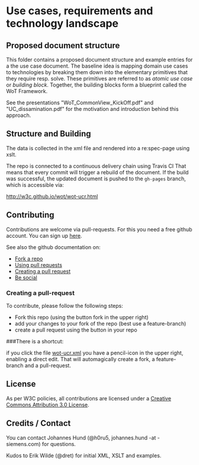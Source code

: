 # Use cases, requirements and technology landscape
## Proposed document structure
This folder contains a proposed document structure and example entries for a the use case document.
The baseline idea is mapping domain use cases to technologies by breaking them down into the elementary primitives that they require resp. solve.
These primitives are referred to as *atomic use case* or *building block*.
Together, the building blocks form a blueprint called the WoT Framework.

See the presentations "WoT_CommonView_KickOff.pdf" and "UC_dissamination.pdf" for the motivation and introduction behind this approach.

## Structure and Building
The data is collected in the xml file and rendered into a re:spec-page using xslt.

The repo is connected to a continuous delivery chain using Travis CI
That means that every commit will trigger a rebuild of the document.
If the build was successful, the updated document is pushed to the ``gh-pages`` branch, which is accessible via:

http://w3c.github.io/wot/wot-ucr.html

## Contributing

Contributions are welcome via pull-requests. For this you need a free github account. You can sign up [here](https://github.com/join).

See also the github documentation on:
* [Fork a repo](https://help.github.com/articles/fork-a-repo/)
* [Using pull requests](https://help.github.com/articles/using-pull-requests/)
* [Creating a pull request](https://help.github.com/articles/creating-a-pull-request/)
* [Be social](https://help.github.com/articles/be-social/)

### Creating  a pull-request
To contribute, please follow the following steps:

* Fork this repo (using the button fork in the upper right)
* add your changes to your fork of the repo (best use a feature-branch)
* create a pull request using the button in  your repo

###There is a shortcut:

if you click the file [wot-ucr.xml](https://github.com/w3c/wot/blob/master/ucr-doc/wot-ucr.xml)
you have a pencil-icon in the upper right, enabling a direct edit. That will automagically create a fork, a feature-branch and a pull-request.

## License
As per W3C policies, all contributions are licensed under a [Creative Commons Attribution 3.0 License](http://creativecommons.org/licenses/by/3.0/).

## Credits / Contact
You can contact Johannes Hund (@h0ru5, johannes.hund -at - siemens.com) for questions.

Kudos to Erik Wilde (@dret) for initial XML, XSLT and examples.
